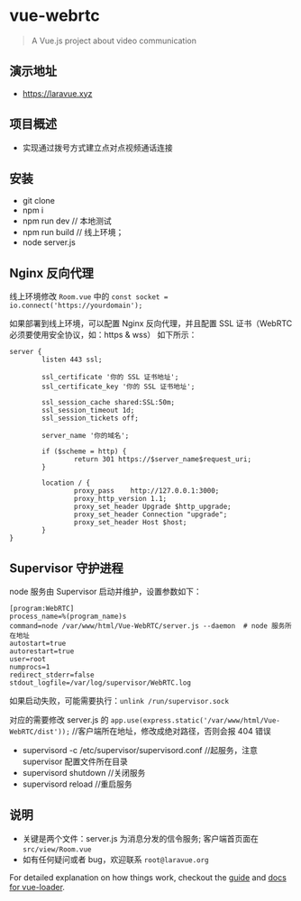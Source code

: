 # vue-webrtc

> A Vue.js project about video communication

## 演示地址

- https://laravue.xyz

## 项目概述

- 实现通过拨号方式建立点对点视频通话连接

## 安装

- git clone
- npm i
- npm run dev  // 本地测试
- npm run build  // 线上环境；
- node server.js

## Nginx 反向代理

线上环境修改 `Room.vue` 中的 `const socket = io.connect('https://yourdomain');`

如果部署到线上环境，可以配置 Nginx 反向代理，并且配置 SSL 证书（WebRTC 必须要使用安全协议，如：https & wss）
如下所示：

```
server {
        listen 443 ssl;

        ssl_certificate '你的 SSL 证书地址';
        ssl_certificate_key '你的 SSL 证书地址';
        
        ssl_session_cache shared:SSL:50m;
        ssl_session_timeout 1d;
        ssl_session_tickets off;

        server_name '你的域名';
        
        if ($scheme = http) {
                return 301 https://$server_name$request_uri;
        }

        location / {
                proxy_pass    http://127.0.0.1:3000;
                proxy_http_version 1.1;
                proxy_set_header Upgrade $http_upgrade;
                proxy_set_header Connection "upgrade";
                proxy_set_header Host $host;
        }
}
```

## Supervisor 守护进程

node 服务由 Supervisor 启动并维护，设置参数如下：

```
[program:WebRTC]
process_name=%(program_name)s
command=node /var/www/html/Vue-WebRTC/server.js --daemon  # node 服务所在地址
autostart=true
autorestart=true
user=root
numprocs=1
redirect_stderr=false
stdout_logfile=/var/log/supervisor/WebRTC.log
```
如果启动失败，可能需要执行：`unlink /run/supervisor.sock`

对应的需要修改 server.js 的 `app.use(express.static('/var/www/html/Vue-WebRTC/dist'));` //客户端所在地址，修改成绝对路径，否则会报 404 错误

- supervisord -c /etc/supervisor/supervisord.conf //起服务，注意 supervisor 配置文件所在目录
- supervisord shutdown //关闭服务 
- supervisord reload //重启服务 

## 说明

- 关键是两个文件：server.js 为消息分发的信令服务; 客户端首页面在 `src/view/Room.vue`
- 如有任何疑问或者 bug，欢迎联系 `root@laravue.org`

For detailed explanation on how things work, checkout the [guide](http://vuejs-templates.github.io/webpack/) and [docs for vue-loader](http://vuejs.github.io/vue-loader).
